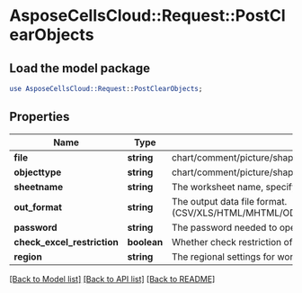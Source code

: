 # AsposeCellsCloud::Request::PostClearObjects 

## Load the model package
```perl
use AsposeCellsCloud::Request::PostClearObjects;
```

## Properties
Name | Type | Description | Notes
------------ | ------------- | ------------- | -------------
**file** | **string** | chart/comment/picture/shape/listobject/hyperlink/oleobject/pivottable/validation/Background |
**objecttype** | **string** | chart/comment/picture/shape/listobject/hyperlink/oleobject/pivottable/validation/Background |
**sheetname** | **string** | The worksheet name, specify the scope of the deletion. |
**out_format** | **string** | The output data file format.(CSV/XLS/HTML/MHTML/ODS/PDF/XML/TXT/TIFF/XLSB/XLSM/XLSX/XLTM/XLTX/XPS/PNG/JPG/JPEG/GIF/EMF/BMP/MD[Markdown]/Numbers) |
**password** | **string** | The password needed to open an Excel file. |
**check_excel_restriction** | **boolean** | Whether check restriction of excel file when user modify cells related objects. |
**region** | **string** | The regional settings for workbook. |  

[[Back to Model list]](../README.md#documentation-for-requests) [[Back to API list]](../README.md#documentation-for-api-endpoints) [[Back to README]](../README.md)

